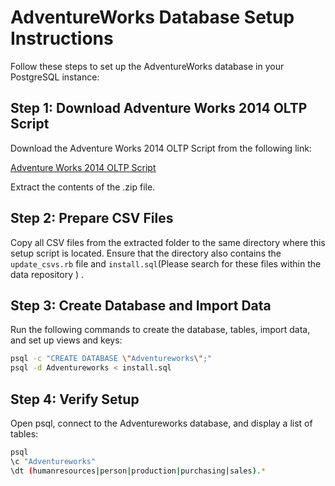 # AdventureWorks Database Setup Instructions

Follow these steps to set up the AdventureWorks database in your PostgreSQL instance:

## Step 1: Download Adventure Works 2014 OLTP Script

Download the Adventure Works 2014 OLTP Script from the following link:

[Adventure Works 2014 OLTP Script](https://github.com/AdventureWorks/AdventureWorks-for-SQL-Server/releases/download/oltp2014/AdventureWorks-oltp-install-script.zip)

Extract the contents of the .zip file.

## Step 2: Prepare CSV Files

Copy all CSV files from the extracted folder to the same directory where this setup script is located. Ensure that the directory also contains the `update_csvs.rb` file and `install.sql`(Please search for these files within the data repository ) .
## Step 3: Create Database and Import Data
Run the following commands to create the database, tables, import data, and set up views and keys:
```bash 
psql -c "CREATE DATABASE \"Adventureworks\";"
psql -d Adventureworks < install.sql
```
## Step 4: Verify Setup
Open psql, connect to the Adventureworks database, and display a list of tables:
```bash 
psql
\c "Adventureworks"
\dt (humanresources|person|production|purchasing|sales).*
```


